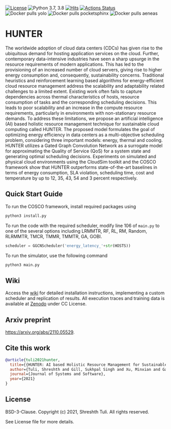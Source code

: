 [![License](https://img.shields.io/badge/License-BSD%203--Clause-red.svg)](https://github.com/imperial-qore/COSCO/blob/master/LICENSE)
![Python 3.7, 3.8](https://img.shields.io/badge/python-3.7%20%7C%203.8-blue.svg)
[![Hits](https://hits.seeyoufarm.com/api/count/incr/badge.svg?url=https%3A%2F%2Fgithub.com%2Fimperial-qore%2FCOSCO&count_bg=%23FFC401&title_bg=%23555555&icon=&icon_color=%23E7E7E7&title=hits&edge_flat=false)](https://hits.seeyoufarm.com)
[![Actions Status](https://github.com/imperial-qore/SimpleFogSim/workflows/DeFog-Benchmarks/badge.svg)](https://github.com/imperial-qore/SimpleFogSim/actions)
<br>
![Docker pulls yolo](https://img.shields.io/docker/pulls/shreshthtuli/yolo?label=docker%20pulls%3A%20yolo)
![Docker pulls pocketsphinx](https://img.shields.io/docker/pulls/shreshthtuli/pocketsphinx?label=docker%20pulls%3A%20pocketsphinx)
![Docker pulls aeneas](https://img.shields.io/docker/pulls/shreshthtuli/aeneas?label=docker%20pulls%3A%20aeneas)

# HUNTER

The worldwide adoption of cloud data centers (CDCs) has given rise to the ubiquitous demand for hosting application services on the cloud. Further, contemporary data-intensive industries have seen a sharp upsurge in the resource requirements of modern applications. This has led to the provisioning of an increased number of cloud servers, giving rise to higher energy consumption and, consequently, sustainability concerns. Traditional heuristics and reinforcement learning based algorithms for energy-efficient cloud resource management address the scalability and adaptability related challenges to a limited extent. Existing work often fails to capture dependencies across thermal characteristics of hosts, resource consumption of tasks and the corresponding scheduling decisions. This leads to poor scalability and an increase in the compute resource requirements, particularly in environments with non-stationary resource demands. To address these limitations, we propose an artificial intelligence (AI) based holistic resource management technique for sustainable cloud computing called HUNTER. The proposed model formulates the goal of optimizing energy efficiency in data centers as a multi-objective scheduling problem, considering three important models: energy, thermal and cooling. HUNTER utilizes a Gated Graph Convolution Network as a surrogate model for approximating the Quality of Service (QoS) for a system state and generating optimal scheduling decisions. Experiments on simulated and physical cloud environments using the CloudSim toolkit and the COSCO framework show that HUNTER outperforms state-of-the-art baselines in terms of energy consumption, SLA violation, scheduling time, cost and temperature by up to 12, 35, 43, 54 and 3 percent respectively.


## Quick Start Guide
To run the COSCO framework, install required packages using
```bash
python3 install.py
```
To run the code with the required scheduler, modify line 106 of `main.py` to one of the several options including LRMMTR, RF, RL, RM, Random, RLRMMTR, TMCR, TMMR, TMMTR, GA, GOBI.
```python
scheduler = GGCNScheduler('energy_latency_'+str(HOSTS))
```

To run the simulator, use the following command
```bash
python3 main.py
```

## Wiki
Access the [wiki](https://github.com/imperial-qore/COSCO/wiki) for detailed installation instructions, implementing a custom scheduler and replication of results. All execution traces and training data is available at [Zenodo](https://zenodo.org/record/4897944) under CC License.

## Arxiv preprint
https://arxiv.org/abs/2110.05529.

## Cite this work
```bibtex
@article{tuli2021hunter,
  title={{HUNTER: AI based Holistic Resource Management for Sustainable Cloud Computing}},
  author={Tuli, Shreshth and Gill, Sukhpal Singh and Xu, Minxian and Garraghan, Peter and Bahsoon, Rami and Dustdar, Scharam and Sakellariou, Rizos and Rana, Omer and Buyya, Rajkumar and Casale, Giuliano and others},
  journal={Journal of Systems and Software},
  year={2021}
}
```

## License

BSD-3-Clause. 
Copyright (c) 2021, Shreshth Tuli.
All rights reserved.

See License file for more details.
